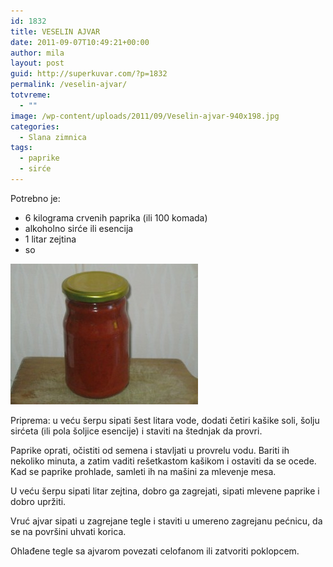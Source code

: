 ```yaml
---
id: 1832
title: VESELIN AJVAR
date: 2011-09-07T10:49:21+00:00
author: mila
layout: post
guid: http://superkuvar.com/?p=1832
permalink: /veselin-ajvar/
totvreme:
  - ""
image: /wp-content/uploads/2011/09/Veselin-ajvar-940x198.jpg
categories:
  - Slana zimnica
tags:
  - paprike
  - sirće
---
```

Potrebno je:

  * 6 kilograma crvenih paprika (ili 100 komada)
  * alkoholno sirće ili esencija
  * 1 litar zejtina
  * so

<img class="alignnone size-medium wp-image-4182" title="Veselin ajvar" src="/wp-content/uploads/2011/09/Veselin-ajvar-300x225.jpg" alt="" width="300" height="225" /> 

Priprema: u veću šerpu sipati šest litara vode, dodati četiri kašike soli, šolju sirćeta (ili pola šoljice esencije) i staviti na štednjak da provri.

Paprike oprati, očistiti od semena i stavljati u provrelu vodu. Bariti ih nekoliko minuta, a zatim vaditi rešetkastom kašikom i ostaviti da se ocede. Kad se paprike prohlade, samleti ih na mašini za mlevenje mesa.

U veću šerpu sipati litar zejtina, dobro ga zagrejati, sipati mlevene paprike i dobro upržiti.

Vruć ajvar sipati u zagrejane tegle i staviti u umereno zagrejanu pećnicu, da se na površini uhvati korica.

Ohlađene tegle sa ajvarom povezati celofanom ili zatvoriti poklopcem.